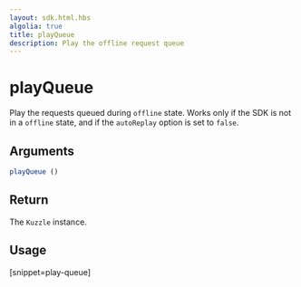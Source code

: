 ```yaml
---
layout: sdk.html.hbs
algolia: true
title: playQueue
description: Play the offline request queue
---
```


# playQueue

Play the requests queued during `offline` state.
Works only if the SDK is not in a `offline` state, and if the `autoReplay` option is set to `false`.

## Arguments

```javascript
playQueue ()
```

## Return

The `Kuzzle` instance.

## Usage

[snippet=play-queue]
